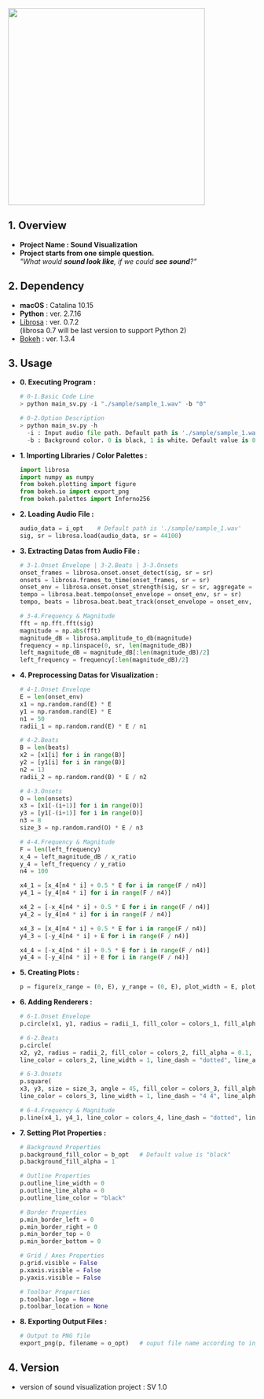 <img src = "https://raw.githubusercontent.com/MYEONGJOONIL/Sound_Visualization/master/thumbnail/thumbnail.jpg" width = "400">

## 1. Overview
- **Project Name : Sound Visualization**
- **Project starts from one simple question.**  
*"What would **sound look like**, if we  could **see sound**?"*

## 2. Dependency
- **macOS** : Catalina 10.15
- **Python** : ver. 2.7.16
- [Librosa](https://librosa.github.io/librosa/) : ver. 0.7.2  
(librosa 0.7 will be last version to support Python 2)
- [Bokeh](https://docs.bokeh.org/en/1.3.4/) : ver. 1.3.4

## 3. Usage
- **0. Executing Program :**  
  ```python
  # 0-1.Basic Code Line
  > python main_sv.py -i "./sample/sample_1.wav" -b "0"
  ```
  ```python
  # 0-2.Option Description
  > python main_sv.py -h
    -i : Input audio file path. Default path is './sample/sample_1.wav'
    -b : Background color. 0 is black, 1 is white. Default value is 0(black)
  ```
- **1. Importing Libraries / Color Palettes :**  
  ```python
  import librosa
  import numpy as numpy
  from bokeh.plotting import figure
  from bokeh.io import export_png
  from bokeh.palettes import Inferno256
  ```
- **2. Loading Audio File :**  
  ```python
  audio_data = i_opt    # Default path is './sample/sample_1.wav'
  sig, sr = librosa.load(audio_data, sr = 44100)
  ```
- **3. Extracting Datas from Audio File :**  
  ```python
  # 3-1.Onset Envelope | 3-2.Beats | 3-3.Onsets
  onset_frames = librosa.onset.onset_detect(sig, sr = sr)
  onsets = librosa.frames_to_time(onset_frames, sr = sr)
  onset_env = librosa.onset.onset_strength(sig, sr = sr, aggregate = np.median)
  tempo = librosa.beat.tempo(onset_envelope = onset_env, sr = sr)
  tempo, beats = librosa.beat.beat_track(onset_envelope = onset_env, sr = sr, units = 'time')
  ```
  ```python
  # 3-4.Frequency & Magnitude
  fft = np.fft.fft(sig)
  magnitude = np.abs(fft)
  magnitude_dB = librosa.amplitude_to_db(magnitude)
  frequency = np.linspace(0, sr, len(magnitude_dB))
  left_magnitude_dB = magnitude_dB[:len(magnitude_dB)/2]
  left_frequency = frequency[:len(magnitude_dB)/2]
  ```

- **4. Preprocessing Datas for Visualization :**  
  ```python
  # 4-1.Onset Envelope
  E = len(onset_env)            
  x1 = np.random.rand(E) * E
  y1 = np.random.rand(E) * E
  n1 = 50
  radii_1 = np.random.rand(E) * E / n1
  ```
  ```python
  # 4-2.Beats
  B = len(beats)
  x2 = [x1[i] for i in range(B)]
  y2 = [y1[i] for i in range(B)]
  n2 = 13
  radii_2 = np.random.rand(B) * E / n2
  ```
  ```python
  # 4-3.Onsets
  O = len(onsets)
  x3 = [x1[-(i+1)] for i in range(O)]
  y3 = [y1[-(i+1)] for i in range(O)]
  n3 = 8
  size_3 = np.random.rand(O) * E / n3
  ```
  ```python
  # 4-4.Frequency & Magnitude
  F = len(left_frequency)
  x_4 = left_magnitude_dB / x_ratio
  y_4 = left_frequency / y_ratio
  n4 = 100

  x4_1 = [x_4[n4 * i] + 0.5 * E for i in range(F / n4)]
  y4_1 = [y_4[n4 * i] for i in range(F / n4)]

  x4_2 = [-x_4[n4 * i] + 0.5 * E for i in range(F / n4)]
  y4_2 = [y_4[n4 * i] for i in range(F / n4)]

  x4_3 = [x_4[n4 * i] + 0.5 * E for i in range(F / n4)]
  y4_3 = [-y_4[n4 * i] + E for i in range(F / n4)]

  x4_4 = [-x_4[n4 * i] + 0.5 * E for i in range(F / n4)]
  y4_4 = [-y_4[n4 * i] + E for i in range(F / n4)]
  ```

- **5. Creating Plots :**  
  ```python
  p = figure(x_range = (0, E), y_range = (0, E), plot_width = E, plot_height = E)
  ```

- **6. Adding Renderers :**  
  ```python
  # 6-1.Onset Envelope
  p.circle(x1, y1, radius = radii_1, fill_color = colors_1, fill_alpha = 0.15, line_color = None)
  ```
  ```python
  # 6-2.Beats
  p.circle(
  x2, y2, radius = radii_2, fill_color = colors_2, fill_alpha = 0.1,
  line_color = colors_2, line_width = 1, line_dash = "dotted", line_alpha = 0.8)
  ```
  ```python
  # 6-3.Onsets
  p.square(
  x3, y3, size = size_3, angle = 45, fill_color = colors_3, fill_alpha = 0.1,
  line_color = colors_3, line_width = 1, line_dash = "4 4", line_alpha = 0.8)
  ```
  ```python
  # 6-4.Frequency & Magnitude
  p.line(x4_1, y4_1, line_color = colors_4, line_dash = "dotted", line_width = 0.6, line_alpha = 0.4)
  ```

- **7. Setting Plot Properties :**  
  ```python
  # Background Properties
  p.background_fill_color = b_opt   # Default value is "black"
  p.background_fill_alpha = 1

  # Outline Properties
  p.outline_line_width = 0
  p.outline_line_alpha = 0
  p.outline_line_color = "black"

  # Border Properties
  p.min_border_left = 0
  p.min_border_right = 0
  p.min_border_top = 0
  p.min_border_bottom = 0

  # Grid / Axes Properties
  p.grid.visible = False
  p.xaxis.visible = False
  p.yaxis.visible = False

  # Toolbar Properties
  p.toolbar.logo = None
  p.toolbar_location = None
  ```
- **8. Exporting Output Files :**  
  ```python
  # Output to PNG file
  export_png(p, filename = o_opt)   # ouput file name according to input file name
  ```

## 4. Version
- version of sound visualization project : SV 1.0

